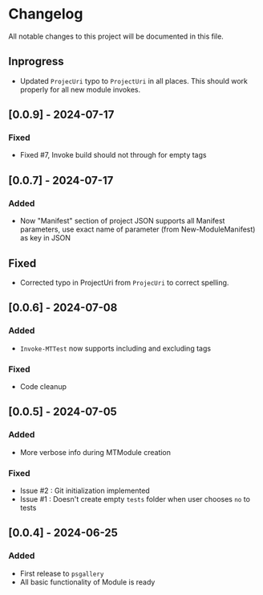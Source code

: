 # Changelog

All notable changes to this project will be documented in this file.

## Inprogress

- Updated `ProjecUri` typo to `ProjectUri` in all places. This should work properly for all new module invokes.

## [0.0.9] - 2024-07-17

### Fixed

- Fixed #7, Invoke build should not through for empty tags

## [0.0.7] - 2024-07-17

### Added

- Now "Manifest" section of project JSON supports all Manifest parameters, use exact name of parameter (from New-ModuleManifest) as key in JSON

## Fixed

- Corrected typo in ProjectUri from `ProjecUri` to correct spelling.

## [0.0.6] - 2024-07-08

### Added

- `Invoke-MTTest` now supports including and excluding tags

### Fixed

- Code cleanup

## [0.0.5] - 2024-07-05

### Added

- More verbose info during MTModule creation

### Fixed

- Issue #2 : Git initialization implemented
- Issue #1 : Doesn't create empty `tests` folder when user chooses `no` to tests

## [0.0.4] - 2024-06-25

### Added
- First release to `psgallery`
- All basic functionality of Module is ready